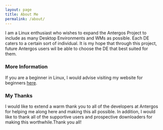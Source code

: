 ```yaml
---
layout: page
title: About Me
permalink: /about/
---
```


I am a Linux enthusiast who wishes to expand the Antergos Project to include as many Desktop Environments and WMs as possible. Each DE caters to a certain sort of individual. It is my hope that through this project, future Antergos users wil be able to choose the DE that best suited for them. 

### More Information

If you are a beginner in Linux, I would advise visiting my website for beginners [here](https://linuxbasicssite.wordpress.com).

### My Thanks

I would like to extend a warm thank you to all of the developers at Antergos for helping me along here and making this all possible. In addition, I would like to thank all of the supportive users and prospective downloaders for making this worthwhile.Thank you all!
